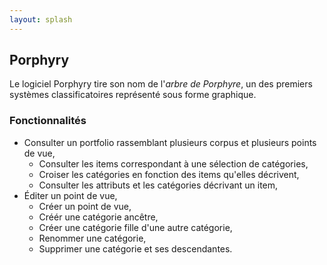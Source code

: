 ```yaml
---
layout: splash
---
```


## Porphyry

Le logiciel Porphyry tire son nom de l'*arbre de Porphyre*, 
un des premiers systèmes classificatoires représenté sous forme graphique.

### Fonctionnalités

- Consulter un portfolio rassemblant plusieurs corpus et plusieurs points de vue,
  - Consulter les items correspondant à une sélection de catégories,
  - Croiser les catégories en fonction des items qu'elles décrivent,
  - Consulter les attributs et les catégories décrivant un item,
- Éditer un point de vue,
  - Créer un point de vue,
  - Créér une catégorie ancêtre, 
  - Créer une catégorie fille d'une autre catégorie, 
  - Renommer une catégorie,
  - Supprimer une catégorie et ses descendantes.
